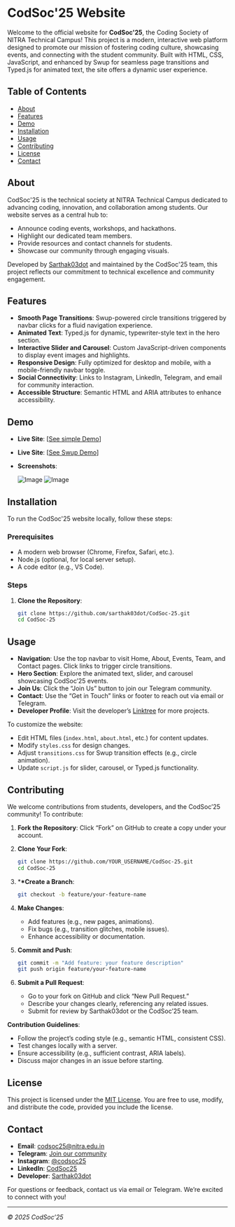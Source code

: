 # CodSoc'25 Website

Welcome to the official website for **CodSoc'25**, the Coding Society of NITRA Technical Campus! This project is a modern, interactive web platform designed to promote our mission of fostering coding culture, showcasing events, and connecting with the student community. Built with HTML, CSS, JavaScript, and enhanced by Swup for seamless page transitions and Typed.js for animated text, the site offers a dynamic user experience.

## Table of Contents

- [About](#about)
- [Features](#features)
- [Demo](#demo)
- [Installation](#installation)
- [Usage](#usage)
- [Contributing](# fcontributing)
- [License](#license)
- [Contact](#contact)

## About

CodSoc'25 is the technical society at NITRA Technical Campus dedicated to advancing coding, innovation, and collaboration among students. Our website serves as a central hub to:

- Announce coding events, workshops, and hackathons.
- Highlight our dedicated team members.
- Provide resources and contact channels for students.
- Showcase our community through engaging visuals.

Developed by [Sarthak03dot](https://linktr.ee/sarthak03dot) and maintained by the CodSoc'25 team, this project reflects our commitment to technical excellence and community engagement.

## Features

- **Smooth Page Transitions**: Swup-powered circle transitions triggered by navbar clicks for a fluid navigation experience.
- **Animated Text**: Typed.js for dynamic, typewriter-style text in the hero section.
- **Interactive Slider and Carousel**: Custom JavaScript-driven components to display event images and highlights.
- **Responsive Design**: Fully optimized for desktop and mobile, with a mobile-friendly navbar toggle.
- **Social Connectivity**: Links to Instagram, LinkedIn, Telegram, and email for community interaction.
- **Accessible Structure**: Semantic HTML and ARIA attributes to enhance accessibility.

## Demo

- **Live Site**: [[See simple Demo](https://codsoc25.onrender.com/)]
- **Live Site**: [[See Swup Demo](https://codsoc-25.onrender.com/)]
- **Screenshots**:

  ![Image](https://github.com/user-attachments/assets/23eda55a-c9d5-4f2f-8070-8243e7269078)
  ![Image](https://github.com/user-attachments/assets/68ead8db-a33d-4dd2-bed3-4832486dc0d0)

## Installation

To run the CodSoc'25 website locally, follow these steps:

### Prerequisites

- A modern web browser (Chrome, Firefox, Safari, etc.).
- Node.js (optional, for local server setup).
- A code editor (e.g., VS Code).

### Steps

1. **Clone the Repository**:

   ```bash
   git clone https://github.com/sarthak03dot/CodSoc-25.git
   cd CodSoc-25
   ```

## Usage

- **Navigation**: Use the top navbar to visit Home, About, Events, Team, and Contact pages. Click links to trigger circle transitions.
- **Hero Section**: Explore the animated text, slider, and carousel showcasing CodSoc’25 events.
- **Join Us**: Click the “Join Us” button to join our Telegram community.
- **Contact**: Use the “Get in Touch” links or footer to reach out via email or Telegram.
- **Developer Profile**: Visit the developer’s [Linktree](https://linktr.ee/sarthak03dot) for more projects.

To customize the website:

- Edit HTML files (`index.html`, `about.html`, etc.) for content updates.
- Modify `styles.css` for design changes.
- Adjust `transitions.css` for Swup transition effects (e.g., circle animation).
- Update `script.js` for slider, carousel, or Typed.js functionality.

## Contributing

We welcome contributions from students, developers, and the CodSoc’25 community! To contribute:

1. **Fork the Repository**:
   Click “Fork” on GitHub to create a copy under your account.

2. **Clone Your Fork**:

   ```bash
   git clone https://github.com/YOUR_USERNAME/CodSoc-25.git
   cd CodSoc-25
   ```

3. \***\*Create a Branch**:

   ```bash
   git checkout -b feature/your-feature-name
   ```

4. **Make Changes**:

   - Add features (e.g., new pages, animations).
   - Fix bugs (e.g., transition glitches, mobile issues).
   - Enhance accessibility or documentation.

5. **Commit and Push**:

   ```bash
   git commit -m "Add feature: your feature description"
   git push origin feature/your-feature-name
   ```

6. **Submit a Pull Request**:
   - Go to your fork on GitHub and click “New Pull Request.”
   - Describe your changes clearly, referencing any related issues.
   - Submit for review by Sarthak03dot or the CodSoc’25 team.

**Contribution Guidelines**:

- Follow the project’s coding style (e.g., semantic HTML, consistent CSS).
- Test changes locally with a server.
- Ensure accessibility (e.g., sufficient contrast, ARIA labels).
- Discuss major changes in an issue before starting.

## License

This project is licensed under the [MIT License](LICENSE). You are free to use, modify, and distribute the code, provided you include the license.

## Contact

- **Email**: [codsoc25@nitra.edu.in](mailto:codsoc25@nitra.edu.in)
- **Telegram**: [Join our community](https://t.me/+w5SEzq-glsI1ZjI9)
- **Instagram**: [@codsoc25](https://www.instagram.com/codsoc25/)
- **LinkedIn**: [CodSoc25](https://www.linkedin.com/in/codsoc25/)
- **Developer**: [Sarthak03dot](https://linktr.ee/sarthak03dot)

For questions or feedback, contact us via email or Telegram. We’re excited to connect with you!

---

_© 2025 CodSoc’25_
